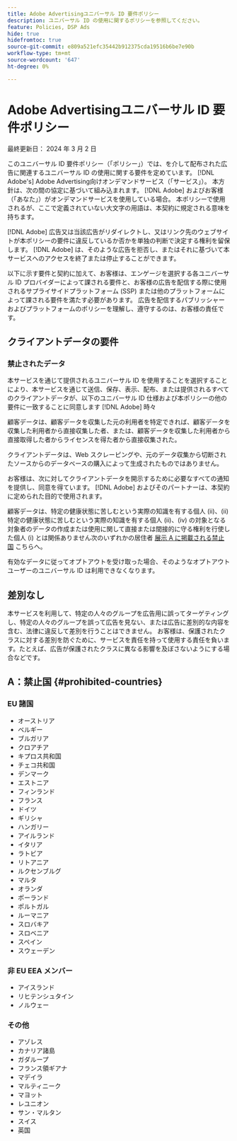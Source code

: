 ```yaml
---
title: Adobe Advertisingユニバーサル ID 要件ポリシー
description: ユニバーサル ID の使用に関するポリシーを参照してください。
feature: Policies, DSP Ads
hide: true
hidefromtoc: true
source-git-commit: e809a521efc35442b912375cda19516b6be7e90b
workflow-type: tm+mt
source-wordcount: '647'
ht-degree: 0%

---
```


# Adobe Advertisingユニバーサル ID 要件ポリシー

<!-- In TOC, but hidden from TOC and both external and internal search -->

最終更新日： 2024 年 3 月 2 日

このユニバーサル ID 要件ポリシー（「ポリシー」）では、を介して配布された広告に関連するユニバーサル ID の使用に関する要件を定めています。 [!DNL Adobe's] Adobe Advertising向けオンデマンドサービス（「サービス」）。 本方針は、次の間の協定に基づいて組み込まれます。 [!DNL Adobe] およびお客様（「あなた」）がオンデマンドサービスを使用している場合。 本ポリシーで使用されるが、ここで定義されていない大文字の用語は、本契約に規定される意味を持ちます。

[!DNL Adobe] 広告又は当該広告がリダイレクトし、又はリンク先のウェブサイトが本ポリシーの要件に違反しているか否かを単独の判断で決定する権利を留保します。 [!DNL Adobe] は、そのような広告を拒否し、またはそれに基づいて本サービスへのアクセスを終了または停止することができます。

以下に示す要件と契約に加えて、お客様は、エンゲージを選択する各ユニバーサル ID プロバイダーによって課される要件と、お客様の広告を配信する際に使用されるサプライサイドプラットフォーム (SSP) または他のプラットフォームによって課される要件を満たす必要があります。 広告を配信するパブリッシャーおよびプラットフォームのポリシーを理解し、遵守するのは、お客様の責任です。

## クライアントデータの要件

### 禁止されたデータ

本サービスを通じて提供されるユニバーサル ID を使用することを選択することにより、本サービスを通じて送信、保存、表示、配布、または提供されるすべてのクライアントデータが、以下のユニバーサル ID 仕様および本ポリシーの他の要件に一致することに同意します [!DNL Adobe] 時々

顧客データは、顧客データを収集した元の利用者を特定できれば、顧客データを収集した利用者から直接収集した者、または、顧客データを収集した利用者から直接取得した者からライセンスを得た者から直接収集された。

クライアントデータは、Web スクレーピングや、元のデータ収集から切断されたソースからのデータベースの購入によって生成されたものではありません。

お客様は、次に対してクライアントデータを開示するために必要なすべての通知を提供し、同意を得ています。 [!DNL Adobe] およびそのパートナーは、本契約に定められた目的で使用されます。

顧客データは、特定の健康状態に苦しむという実際の知識を有する個人 (ii)、(ii) 特定の健康状態に苦しむという実際の知識を有する個人 (ii)、(iv) の対象となる対象者のデータの作成または使用に関して直接または間接的に守る権利を行使した個人 (i) とは関係ありません次のいずれかの居住者 [展示 A に掲載される禁止国](#prohibited-countries) こちらへ。

有効なデータに従ってオプトアウトを受け取った場合、そのようなオプトアウトユーザーのユニバーサル ID は利用できなくなります。

## 差別なし

本サービスを利用して、特定の人々のグループを広告用に誤ってターゲティングし、特定の人々のグループを誤って広告を見ない、または広告に差別的な内容を含む、法律に違反して差別を行うことはできません。 お客様は、保護されたクラスに対する差別を防ぐために、サービスを責任を持って使用する責任を負います。たとえば、広告が保護されたクラスに異なる影響を及ぼさないようにする場合などです。

## A：禁止国 {#prohibited-countries}

### EU 諸国

* オーストリア
* ベルギー
* ブルガリア
* クロアチア
* キプロス共和国
* チェコ共和国
* デンマーク
* エストニア
* フィンランド
* フランス
* ドイツ
* ギリシャ
* ハンガリー
* アイルランド
* イタリア
* ラトビア
* リトアニア
* ルクセンブルグ
* マルタ
* オランダ
* ポーランド
* ポルトガル
* ルーマニア
* スロバキア
* スロベニア
* スペイン
* スウェーデン

### 非 EU EEA メンバー

* アイスランド
* リヒテンシュタイン
* ノルウェー

### その他

* アゾレス
* カナリア諸島
* ガダループ
* フランス領ギアナ
* マデイラ
* マルティニーク
* マヨット
* レユニオン
* サン・マルタン
* スイス
* 英国
